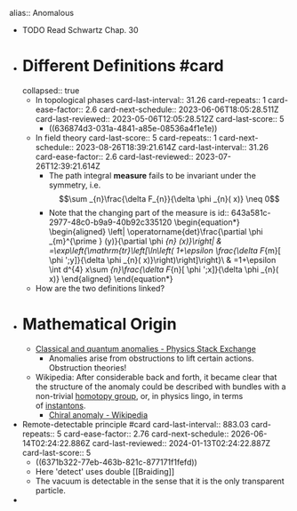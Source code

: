 alias:: Anomalous

- TODO Read Schwartz Chap. 30
- # Different Definitions #card
  collapsed:: true
	- In topological phases
	  card-last-interval:: 31.26
	  card-repeats:: 1
	  card-ease-factor:: 2.6
	  card-next-schedule:: 2023-06-06T18:05:28.511Z
	  card-last-reviewed:: 2023-05-06T12:05:28.512Z
	  card-last-score:: 5
		- ((636874d3-031a-4841-a85e-08536a4f1e1e))
	- In field theory
	  card-last-score:: 5
	  card-repeats:: 1
	  card-next-schedule:: 2023-08-26T18:39:21.614Z
	  card-last-interval:: 31.26
	  card-ease-factor:: 2.6
	  card-last-reviewed:: 2023-07-26T12:39:21.614Z
		- The path integral **measure** fails to be invariant under the symmetry, i.e.
		  $$\sum _{n}\frac{\delta F_{n}}{\delta \phi _{n}( x)} \neq 0$$
		- Note that the changing part of the measure is
		  id:: 643a581c-2977-48c0-b9a9-40b92c335120
		  \begin{equation*}
		  \begin{aligned}
		  \left| \operatorname{det}\frac{\partial \phi _{m}^{\prime } (y)}{\partial \phi _{n} (x)}\right|  & =\exp\left\{\mathrm{tr}\left[\ln\left( 1+\epsilon \frac{\delta F_{m}[ \phi ';y]}{\delta \phi _{n}( x)}\right)\right]\right\}\\
		   & =1+\epsilon \int d^{4} x\sum _{n}\frac{\delta F_{n}[ \phi ';x]}{\delta \phi _{n}( x)}
		  \end{aligned}
		  \end{equation*}
	- How are the two definitions linked?
- # Mathematical Origin
	- [Classical and quantum anomalies - Physics Stack Exchange](https://physics.stackexchange.com/questions/33195/classical-and-quantum-anomalies)
		- Anomalies arise from obstructions to lift certain actions. Obstruction theories!
	- Wikipedia: After considerable back and forth, it became clear that the structure of the anomaly could be described with bundles with a non-trivial [homotopy group](https://en.wikipedia.org/wiki/Homotopy_group), or, in physics lingo, in terms of [instantons](https://en.wikipedia.org/wiki/Instanton).
		- [Chiral anomaly - Wikipedia](https://en.wikipedia.org/wiki/Chiral_anomaly)
- Remote-detectable principle #card
  card-last-interval:: 883.03
  card-repeats:: 5
  card-ease-factor:: 2.76
  card-next-schedule:: 2026-06-14T02:24:22.886Z
  card-last-reviewed:: 2024-01-13T02:24:22.887Z
  card-last-score:: 5
	- ((6371b322-77eb-463b-821c-877171f1fefd))
	- Here 'detect' uses double [[Braiding]]
	- The vacuum is detectable in the sense that it is the only transparent particle.
-